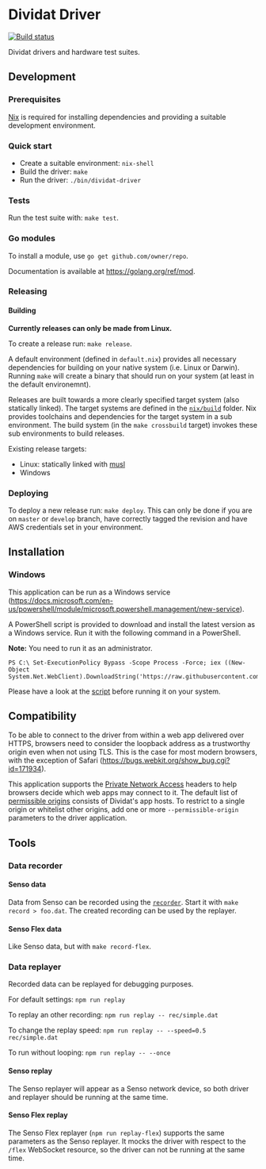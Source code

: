 # Dividat Driver

[![Build status](https://badge.buildkite.com/6a69682e2acf50cec89f8c64935b8b591beda5635db479b92a.svg)](https://buildkite.com/dividat/driver)

Dividat drivers and hardware test suites.

## Development

### Prerequisites

[Nix](https://nixos.org/nix) is required for installing dependencies and providing a suitable development environment.

### Quick start

- Create a suitable environment: `nix-shell`
- Build the driver: `make`
- Run the driver: `./bin/dividat-driver`

### Tests

Run the test suite with: `make test`.

### Go modules

To install a module, use `go get github.com/owner/repo`.

Documentation is available at https://golang.org/ref/mod.

### Releasing

#### Building

**Currently releases can only be made from Linux.**

To create a release run: `make release`.

A default environment (defined in `default.nix`) provides all necessary dependencies for building on your native system (i.e. Linux or Darwin). Running `make` will create a binary that should run on your system (at least in the default environemnt).

Releases are built towards a more clearly specified target system (also statically linked). The target systems are defined in the [`nix/build`](nix/build) folder. Nix provides toolchains and dependencies for the target system in a sub environment. The build system (in the `make crossbuild` target) invokes these sub environments to build releases.

Existing release targets:

- Linux: statically linked with [musl](https://www.musl-libc.org/)
- Windows

### Deploying

To deploy a new release run: `make deploy`. This can only be done if you are on `master` or `develop` branch, have correctly tagged the revision and have AWS credentials set in your environment.

## Installation

### Windows

This application can be run as a Windows service (<https://docs.microsoft.com/en-us/powershell/module/microsoft.powershell.management/new-service>).

A PowerShell script is provided to download and install the latest version as a Windows service. Run it with the following command in a PowerShell.

**Note:** You need to run it as an administrator.

```
PS C:\ Set-ExecutionPolicy Bypass -Scope Process -Force; iex ((New-Object System.Net.WebClient).DownloadString('https://raw.githubusercontent.com/dividat/driver/develop/install.ps1'))
```

Please have a look at the [script](install.ps1) before running it on your system.

## Compatibility

To be able to connect to the driver from within a web app delivered over HTTPS, browsers need to consider the loopback address as a trustworthy origin even when not using TLS. This is the case for most modern browsers, with the exception of Safari (https://bugs.webkit.org/show_bug.cgi?id=171934).

This application supports the [Private Network Access](https://wicg.github.io/private-network-access/) headers to help browsers decide which web apps may connect to it. The default list of [permissible origins](https://developer.mozilla.org/en-US/docs/Web/HTTP/Headers/Origin#syntax) consists of Dividat's app hosts. To restrict to a single origin or whitelist other origins, add one or more `--permissible-origin` parameters to the driver application.

## Tools

### Data recorder

#### Senso data

Data from Senso can be recorded using the [`recorder`](src/dividat-driver/recorder). Start it with `make record > foo.dat`. The created recording can be used by the replayer.

#### Senso Flex data

Like Senso data, but with `make record-flex`.

### Data replayer

Recorded data can be replayed for debugging purposes.

For default settings: `npm run replay`

To replay an other recording: `npm run replay -- rec/simple.dat`

To change the replay speed: `npm run replay -- --speed=0.5 rec/simple.dat`

To run without looping: `npm run replay -- --once`

#### Senso replay

The Senso replayer will appear as a Senso network device, so both driver and replayer should be running at the same time.

#### Senso Flex replay

The Senso Flex replayer (`npm run replay-flex`) supports the same parameters as the Senso replayer. It mocks the driver with respect to the `/flex` WebSocket resource, so the driver can not be running at the same time.
